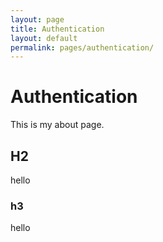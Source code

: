 ```yaml
---
layout: page
title: Authentication
layout: default
permalink: pages/authentication/
---
```


# Authentication
This is my about page.
## H2
hello
### h3
hello
